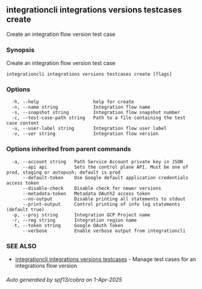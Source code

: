 ## integrationcli integrations versions testcases create

Create an integration flow version test case

### Synopsis

Create an integration flow version test case

```
integrationcli integrations versions testcases create [flags]
```

### Options

```
  -h, --help                    help for create
  -n, --name string             Integration flow name
  -s, --snapshot string         Integration flow snapshot number
  -c, --test-case-path string   Path to a file containing the test case content
  -u, --user-label string       Integration flow user label
  -v, --ver string              Integration flow version
```

### Options inherited from parent commands

```
  -a, --account string   Path Service Account private key in JSON
      --api api          Sets the control plane API. Must be one of prod, staging or autopush; default is prod
      --default-token    Use Google default application credentials access token
      --disable-check    Disable check for newer versions
      --metadata-token   Metadata OAuth2 access token
      --no-output        Disable printing all statements to stdout
      --print-output     Control printing of info log statements (default true)
  -p, --proj string      Integration GCP Project name
  -r, --reg string       Integration region name
  -t, --token string     Google OAuth Token
      --verbose          Enable verbose output from integrationcli
```

### SEE ALSO

* [integrationcli integrations versions testcases](integrationcli_integrations_versions_testcases.md)	 - Manage test cases for an integrations flow version

###### Auto generated by spf13/cobra on 1-Apr-2025
